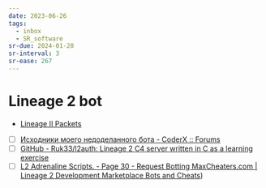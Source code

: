```yaml
---
date: 2023-06-26
tags:
  - inbox
  - SR_software
sr-due: 2024-01-28
sr-interval: 3
sr-ease: 267
---
```


# Lineage 2 bot

- [Lineage II Packets](http://fursoffers.narod.ru/Packets.htm)
- [ ] [Исходники моего недоделанного бота - CoderX :: Forums](http://coderx.ru/showthread.php?t=9575)
- [ ] [GitHub - Ruk33/l2auth: Lineage 2 C4 server written in C as a learning exercise](https://github.com/Ruk33/l2auth)
- [ ] [L2 Adrenaline Scripts. - Page 30 - Request Botting MaxCheaters.com | Lineage 2 Development Marketplace Bots and Cheats](https://maxcheaters.com/topic/189997-l2-adrenaline-scripts/page/30/#comment-2578306))
